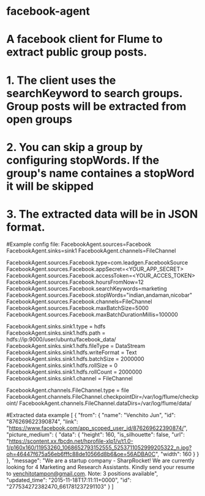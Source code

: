 # facebook-agent
# A facebook client for Flume to extract public group posts. 
# 1. The client uses the searchKeyword to search groups. Group posts will be extracted from open groups
# 2. You can skip a group by configuring stopWords. If the group's name containes a stopWord it will be skipped
# 3. The extracted data will be in JSON format. 

#Example config file:
FacebookAgent.sources=Facebook
FacebookAgent.sinks=sink1
FacebookAgent.channels=FileChannel

FacebookAgent.sources.Facebook.type=com.leadgen.FacebookSource
FacebookAgent.sources.Facebook.appSecret=<YOUR_APP_SECRET>
FacebookAgent.sources.Facebook.accessToken=<YOUR_ACCES_TOKEN>
FacebookAgent.sources.Facebook.hoursFromNow=12
FacebookAgent.sources.Facebook.searchKeywords=marketing
FacebookAgent.sources.Facebook.stopWords="indian,andaman,nicobar"
FacebookAgent.sources.Facebook.channels=FileChannel
FacebookAgent.sources.Facebook.maxBatchSize=5000
FacebookAgent.sources.Facebook.maxBatchDurationMillis=100000

FacebookAgent.sinks.sink1.type = hdfs  
FacebookAgent.sinks.sink1.hdfs.path = hdfs://ip:9000/user/ubuntu/facebook_data/
FacebookAgent.sinks.sink1.hdfs.fileType = DataStream
FacebookAgent.sinks.sink1.hdfs.writeFormat = Text
FacebookAgent.sinks.sink1.hdfs.batchSize = 2000000
FacebookAgent.sinks.sink1.hdfs.rollSize = 0
FacebookAgent.sinks.sink1.hdfs.rollCount = 2000000
FacebookAgent.sinks.sink1.channel = FileChannel

FacebookAgent.channels.FileChannel.type = file
FacebookAgent.channels.FileChannel.checkpointDir=/var/log/flume/checkpoint/
FacebookAgent.channels.FileChannel.dataDirs=/var/log/flume/data/

#Extracted data example
[
 {
      "from": {
        "name": "Venchito Jun",
        "id": "876269622390874",
        "link": "https://www.facebook.com/app_scoped_user_id/876269622390874/",
        "picture_medium": {
          "data": {
            "height": 160,
            "is_silhouette": false,
            "url": "https://scontent.xx.fbcdn.net/hprofile-xlp1/v/t1.0-1/p160x160/11953260_1068652793152555_5253711052999205322_n.jpg?oh=46447f675a56eb6fffc88de10566d8b6&oe=56ADBA0C",
            "width": 160
          }
        }
      },
      "message": "We are a startup company - SharpRocket! We are currently looking for 4 Marketing and Research Assistants. Kindly send your resume to venchitotampon@gmail.com. Note: 3 positions available",
      "updated_time": "2015-11-18T17:11:11+0000",
      "id": "277534272382470_661781237291103"
    }
]
